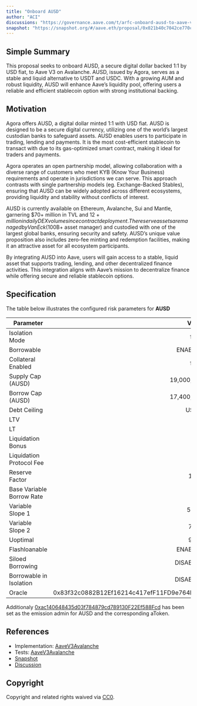 ```yaml
---
title: "Onboard AUSD"
author: "ACI"
discussions: "https://governance.aave.com/t/arfc-onboard-ausd-to-aave-v3-on-avalanche/19689"
snapshot: "https://snapshot.org/#/aave.eth/proposal/0x021b40c7042ce770c0ce1ee5ff63591c132a9f0f12e3a1cb92fa209299793dec"
---
```


## Simple Summary

This proposal seeks to onboard AUSD, a secure digital dollar backed 1:1 by USD fiat, to Aave V3 on Avalanche. AUSD, issued by Agora, serves as a stable and liquid alternative to USDT and USDC. With a growing AUM and robust liquidity, AUSD will enhance Aave’s liquidity pool, offering users a reliable and efficient stablecoin option with strong institutional backing.

## Motivation

Agora offers AUSD, a digital dollar minted 1:1 with USD fiat. AUSD is designed to be a secure digital currency, utilizing one of the world’s largest custodian banks to safeguard assets. AUSD enables users to participate in trading, lending and payments. It is the most cost-efficient stablecoin to transact with due to its gas-optimized smart contract, making it ideal for traders and payments.

Agora operates an open partnership model, allowing collaboration with a diverse range of customers who meet KYB (Know Your Business) requirements and operate in jurisdictions we can serve. This approach contrasts with single partnership models (eg. Exchange-Backed Stables), ensuring that AUSD can be widely adopted across different ecosystems, providing liquidity and stability without conflicts of interest.

AUSD is currently available on Ethereum, Avalanche, Sui and Mantle, garnering $70+ million in TVL and $12+ million in daily DEX volume since contract deployment. The reserve assets are managed by VanEck ($100B+ asset manager) and custodied with one of the largest global banks, ensuring security and safety. AUSD’s unique value proposition also includes zero-fee minting and redemption facilities, making it an attractive asset for all ecosystem participants.

By integrating AUSD into Aave, users will gain access to a stable, liquid asset that supports trading, lending, and other decentralized finance activities. This integration aligns with Aave’s mission to decentralize finance while offering secure and reliable stablecoin options.

## Specification

The table below illustrates the configured risk parameters for **AUSD**

| Parameter                 |                                      Value |
| ------------------------- | -----------------------------------------: |
| Isolation Mode            |                                      false |
| Borrowable                |                                    ENABLED |
| Collateral Enabled        |                                      false |
| Supply Cap (AUSD)         |                                 19,000,000 |
| Borrow Cap (AUSD)         |                                 17,400,000 |
| Debt Ceiling              |                                      USD 0 |
| LTV                       |                                        0 % |
| LT                        |                                        0 % |
| Liquidation Bonus         |                                        0 % |
| Liquidation Protocol Fee  |                                        0 % |
| Reserve Factor            |                                       10 % |
| Base Variable Borrow Rate |                                        0 % |
| Variable Slope 1          |                                      5.5 % |
| Variable Slope 2          |                                       75 % |
| Uoptimal                  |                                       90 % |
| Flashloanable             |                                    ENABLED |
| Siloed Borrowing          |                                   DISABLED |
| Borrowable in Isolation   |                                   DISABLED |
| Oracle                    | 0x83f32c0882B12Ef16214c417efF11FD9e764bf34 |

Additionaly [0xac140648435d03f784879cd789130F22Ef588Fcd](https://snowtrace.io/address/0xac140648435d03f784879cd789130F22Ef588Fcd) has been set as the emission admin for AUSD and the corresponding aToken.

## References

- Implementation: [AaveV3Avalanche](https://github.com/bgd-labs/aave-proposals-v3/blob/b368d236cc385cba56cee2009278e67145e10325/src/20241125_AaveV3Avalanche_OnboardAUSD/AaveV3Avalanche_OnboardAUSD_20241125.sol)
- Tests: [AaveV3Avalanche](https://github.com/bgd-labs/aave-proposals-v3/blob/b368d236cc385cba56cee2009278e67145e10325/src/20241125_AaveV3Avalanche_OnboardAUSD/AaveV3Avalanche_OnboardAUSD_20241125.t.sol)
- [Snapshot](https://snapshot.org/#/aave.eth/proposal/0x021b40c7042ce770c0ce1ee5ff63591c132a9f0f12e3a1cb92fa209299793dec)
- [Discussion](https://governance.aave.com/t/arfc-onboard-ausd-to-aave-v3-on-avalanche/19689)

## Copyright

Copyright and related rights waived via [CC0](https://creativecommons.org/publicdomain/zero/1.0/).
